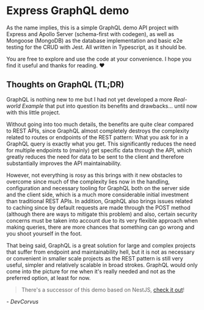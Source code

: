 # Express GraphQL demo

As the name implies, this is a simple GraphQL demo API project with Express and Apollo Server (schema-first with codegen), as well as Mongoose (MongoDB) as the database implementation and basic e2e testing for the CRUD with Jest. All written in Typescript, as it should be.

You are free to explore and use the code at your convenience. I hope you find it useful and thanks for reading. ❤️

## Thoughts on GraphQL (TL;DR)

GraphQL is nothing new to me but I had not yet developed a more _Real-world Example_ that put into question its benefits and drawbacks... until now with this little project.

Without going into too much details, the benefits are quite clear compared to REST APIs, since GraphQL almost completely destroys the complexity related to routes or endpoints of the REST pattern: What you ask for in a GraphQL query is exactly what you get. This significantly reduces the need for multiple endpoints to (mainly) get specific data through the API, which greatly reduces the need for data to be sent to the client and therefore substantially improves the API maintainability.

However, not everything is rosy as this brings with it new obstacles to overcome since much of the complexity lies now in the handling, configuration and necessary tooling for GraphQL both on the server side and the client side, which is a much more considerable initial investment than traditional REST APIs. In addition, GraphQL also brings issues related to caching since by default requests are made through the POST method (although there are ways to mitigate this problem) and also, certain security concerns must be taken into account due to its very flexible approach when making queries, there are more chances that something can go wrong and you shoot yourself in the foot.

That being said, GraphQL is a great solution for large and complex projects that suffer from endpoint and maintainability hell, but it is not as necessary or convenient in smaller scale projects as the REST pattern is still very useful, simpler and relatively scalable in broad strokes. GraphQL would only come into the picture for me when it's really needed and not as the preferred option, at least for now.

> There's a successor of this demo based on NestJS, [check it out](https://github.com/DevCorvus/nestjs-graphql-demo)!

_\- DevCorvus_
